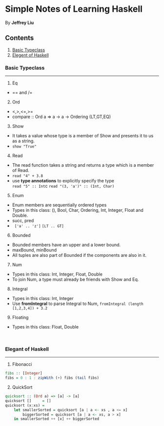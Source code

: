 Simple Notes of Learning Haskell
====

By <b>Jeffrey Liu</b>

Contents
---
1. [Basic Typeclass](#title1)
2. [Elegent of Haskell](#title2)

### <a name="title1"></a> Basic Typeclass
----

1. Eq
  * == and /=
2. Ord
  * <,>,<=,>=
  * compare :: Ord a => a -> a -> Ordering (LT,GT,EQ)
3. Show
  * It takes a value whose type is a member of Show and presents it to us as a string.
  * ```show "True"```
4. Read
  * The read function takes a string and returns a type which is a member of Read.
  * ```read "4" + 3.8 ```
  *  use **type annotations** to explicitly specify the type <br />
  ```read "5" :: Int```c
  ```read "(3, 'a')" :: (Int, Char) ```
5. Enum
  * Enum members are sequentially ordered types
  * Types in this class: (), Bool, Char, Ordering, Int, Integer, Float and Double.
  * succ, pred
  * ``` ['a' .. 'z']``` ```[LT .. GT]```
6. Bounded
  * Bounded members have an upper and a lower bound.
  * maxBound, minBound
  * All tuples are also part of Bounded if the components are also in it.
7. Num
  * Types in this class: Int, Integer, Float, Double
  * To join Num, a type must already be friends with Show and Eq.
8. Integral
  * Types in this class: Int, Integer
  * Use **fromIntegral** to parse Integral to Num, ```fromIntegral (length [1,2,3,4]) + 3.2```
9. Floating
  * Types in this class: Float, Double

<br />


### <a name="title2"></a> Elegant of Haskell
----
1. Fibonacci
```haskell
fibs :: [Integer]
fibs = 0 : 1 : zipWith (+) fibs (tail fibs)
```

2. QuickSort
```haskell
quicksort :: (Ord a) => [a] -> [a]
quicksort []     = []
quicksort (x:xs) =
    let smallerSorted = quicksort [a | a <- xs , a <= x]
        biggerSorted = quicksort [a | a <- xs, a > x]
    in smallerSorted ++ [x] ++ biggerSorted
```
